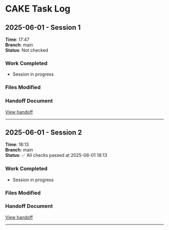 # CAKE Task Log

## 2025-06-01 - Session 1

**Time**: 17:47  
**Branch**: main  
**Status**: Not checked  

### Work Completed
- Session in progress

### Files Modified


### Handoff Document
[View handoff](/Users/dustinkirby/Documents/GitHub/CAKE/docs/handoff/2025-06-01-1.md)

---

## 2025-06-01 - Session 2

**Time**: 18:13  
**Branch**: main  
**Status**: ✅ All checks passed at 2025-06-01 18:13  

### Work Completed
- Session in progress

### Files Modified


### Handoff Document
[View handoff](/Users/dustinkirby/Documents/GitHub/CAKE/docs/handoff/2025-06-01-2.md)

---
